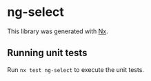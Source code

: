 # ng-select

This library was generated with [Nx](https://nx.dev).

## Running unit tests

Run `nx test ng-select` to execute the unit tests.
